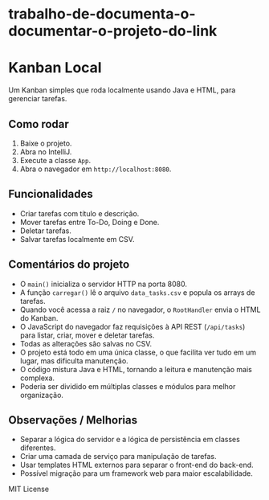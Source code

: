 # trabalho-de-documenta-o-documentar-o-projeto-do-link

# Kanban Local

Um Kanban simples que roda localmente usando Java e HTML, para gerenciar tarefas.

## Como rodar

1. Baixe o projeto.
2. Abra no IntelliJ.
3. Execute a classe `App`.
4. Abra o navegador em `http://localhost:8080`.

## Funcionalidades

- Criar tarefas com título e descrição.
- Mover tarefas entre To-Do, Doing e Done.
- Deletar tarefas.
- Salvar tarefas localmente em CSV.

## Comentários do projeto

- O `main()` inicializa o servidor HTTP na porta 8080.
- A função `carregar()` lê o arquivo `data_tasks.csv` e popula os arrays de tarefas.
- Quando você acessa a raiz `/` no navegador, o `RootHandler` envia o HTML do Kanban.
- O JavaScript do navegador faz requisições à API REST (`/api/tasks`) para listar, criar, mover e deletar tarefas.
- Todas as alterações são salvas no CSV.
- O projeto está todo em uma única classe, o que facilita ver tudo em um lugar, mas dificulta manutenção.
- O código mistura Java e HTML, tornando a leitura e manutenção mais complexa.
- Poderia ser dividido em múltiplas classes e módulos para melhor organização.

## Observações / Melhorias

- Separar a lógica do servidor e a lógica de persistência em classes diferentes.
- Criar uma camada de serviço para manipulação de tarefas.
- Usar templates HTML externos para separar o front-end do back-end.
- Possível migração para um framework web para maior escalabilidade.

MIT License
